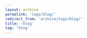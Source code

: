 ```yaml
---
layout: archive
permalink: 'tags/blog/'
redirect_from: 'archive/tags/blog/'
title: 'blog'
tag: 'blog'
---
```

